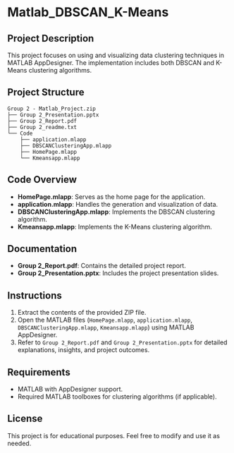 # Matlab_DBSCAN_K-Means

## Project Description
This project focuses on using and visualizing data clustering techniques in MATLAB AppDesigner. The implementation includes both DBSCAN and K-Means clustering algorithms.

## Project Structure
```
Group 2 - Matlab_Project.zip
├── Group 2_Presentation.pptx
├── Group 2_Report.pdf
├── Group 2_readme.txt
└── Code
    ├── application.mlapp
    ├── DBSCANClusteringApp.mlapp
    ├── HomePage.mlapp
    └── Kmeansapp.mlapp
```

## Code Overview
- **HomePage.mlapp**: Serves as the home page for the application.
- **application.mlapp**: Handles the generation and visualization of data.
- **DBSCANClusteringApp.mlapp**: Implements the DBSCAN clustering algorithm.
- **Kmeansapp.mlapp**: Implements the K-Means clustering algorithm.

## Documentation
- **Group 2_Report.pdf**: Contains the detailed project report.
- **Group 2_Presentation.pptx**: Includes the project presentation slides.

## Instructions
1. Extract the contents of the provided ZIP file.
2. Open the MATLAB files (`HomePage.mlapp`, `application.mlapp`, `DBSCANClusteringApp.mlapp`, `Kmeansapp.mlapp`) using MATLAB AppDesigner.
3. Refer to `Group 2_Report.pdf` and `Group 2_Presentation.pptx` for detailed explanations, insights, and project outcomes.

## Requirements
- MATLAB with AppDesigner support.
- Required MATLAB toolboxes for clustering algorithms (if applicable).

## License
This project is for educational purposes. Feel free to modify and use it as needed.

